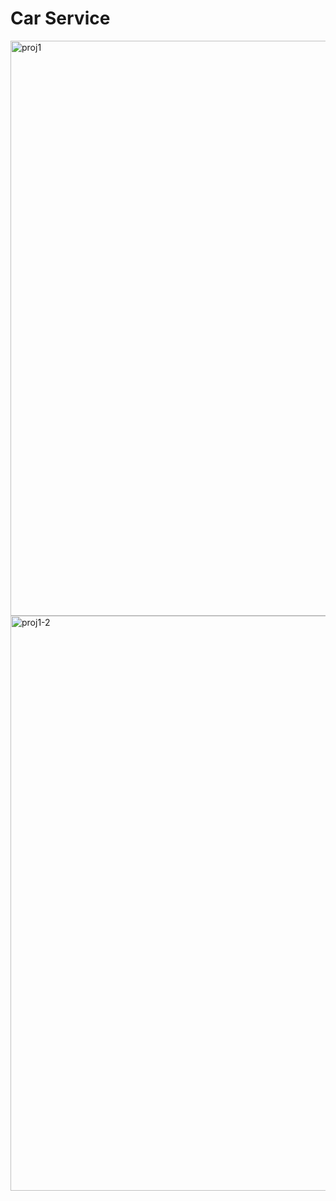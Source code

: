 # Car Service

<img width="920" alt="proj1" src="https://github.com/Shubh10am/workspace/assets/89800791/ea0121c0-404d-43ec-b2ed-dc6319472b18">
<img width="920" alt="proj1-2" src="https://github.com/Shubh10am/workspace/assets/89800791/92b507fd-f95b-4ea2-a0b3-14180d6186fd">

